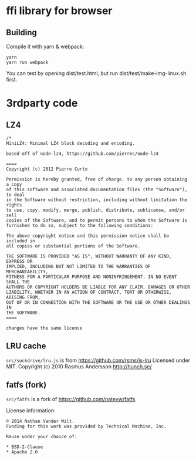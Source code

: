 # ffi library for browser

## Building

Compile it with yarn & webpack:

```
yarn
yarn run webpack
```

You can test by opening dist/test.html, but run dist/test/make-img-linux.sh first.

# 3rdparty code

## LZ4

```
/*
MiniLZ4: Minimal LZ4 block decoding and encoding.

based off of node-lz4, https://github.com/pierrec/node-lz4

====
Copyright (c) 2012 Pierre Curto

Permission is hereby granted, free of charge, to any person obtaining a copy
of this software and associated documentation files (the "Software"), to deal
in the Software without restriction, including without limitation the rights
to use, copy, modify, merge, publish, distribute, sublicense, and/or sell
copies of the Software, and to permit persons to whom the Software is
furnished to do so, subject to the following conditions:

The above copyright notice and this permission notice shall be included in
all copies or substantial portions of the Software.

THE SOFTWARE IS PROVIDED "AS IS", WITHOUT WARRANTY OF ANY KIND, EXPRESS OR
IMPLIED, INCLUDING BUT NOT LIMITED TO THE WARRANTIES OF MERCHANTABILITY,
FITNESS FOR A PARTICULAR PURPOSE AND NONINFRINGEMENT. IN NO EVENT SHALL THE
AUTHORS OR COPYRIGHT HOLDERS BE LIABLE FOR ANY CLAIM, DAMAGES OR OTHER
LIABILITY, WHETHER IN AN ACTION OF CONTRACT, TORT OR OTHERWISE, ARISING FROM,
OUT OF OR IN CONNECTION WITH THE SOFTWARE OR THE USE OR OTHER DEALINGS IN
THE SOFTWARE.
====

changes have the same license
```

## LRU cache

`src/sockdrive/lru.js` is from https://github.com/rsms/js-lru
Licensed under MIT. Copyright (c) 2010 Rasmus Andersson <http://hunch.se/>

## fatfs (fork)

`src/fatfs` is a fork of https://github.com/natevw/fatfs

License information:

```
© 2014 Nathan Vander Wilt.
Funding for this work was provided by Technical Machine, Inc.

Reuse under your choice of:

* BSD-2-Clause
* Apache 2.0
```